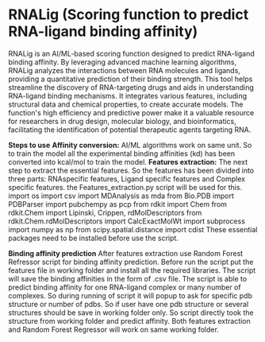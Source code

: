 # RNALig (Scoring function to predict RNA-ligand binding affinity)
RNALig is an AI/ML-based scoring function designed to predict RNA-ligand binding affinity. By leveraging advanced machine learning algorithms, RNALig analyzes the interactions between RNA molecules and ligands, providing a quantitative prediction of their binding strength. This tool helps streamline the discovery of RNA-targeting drugs and aids in understanding RNA-ligand binding mechanisms. It integrates various features, including structural data and chemical properties, to create accurate models. The function's high efficiency and predictive power make it a valuable resource for researchers in drug design, molecular biology, and bioinformatics, facilitating the identification of potential therapeutic agents targeting RNA.

**Steps to use**
**Affinity conversion:** AI/ML algorithms work on same unit. So to train the model all the experimental binding affinities (kd) has been converted into kcal/mol to train the model.
**Features extraction:** The next step to extract the essential features. So the features has been divided into three parts: RNAspecific features, Ligand specific features and Complex specific features. the Features_extraction.py script will be used for this.
import os
import csv
import MDAnalysis as mda
from Bio.PDB import PDBParser
import pubchempy as pcp
from rdkit import Chem
from rdkit.Chem import Lipinski, Crippen, rdMolDescriptors
from rdkit.Chem.rdMolDescriptors import CalcExactMolWt
import subprocess
import numpy as np
from scipy.spatial.distance import cdist
These essential packages need to be installed before use the script.

**Binding affinity prediction**
After features extraction use Random Forest Refressor script for binding affinity prediction. 
Before run the script put the features file in working folder and install all the required libraries. The script will save the binding affinities in the form of .csv file. The script is able to predict binding affinity for one RNA-ligand complex or many number of complexes. So during running of script it will popup to ask for specific pdb structure or number of pdbs. So if user have one pdb structure or several structures should be save in working folder only. So script directly took the structure from working folder and predict affinity.
Both features extraction and Random Forest Regressor will work on same working folder.










